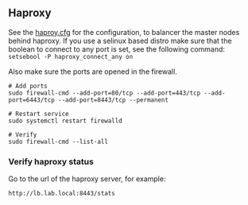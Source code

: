 ## Haproxy
See the [haproy.cfg](haproxy.cfg) for the configuration, to balancer the master nodes behind haproxy.
If you use a selinux based distro make sure that the boolean to connect to any port is set, see the following command:
```setsebool -P haproxy_connect_any on```

Also make sure the ports are opened in the firewall.
```
# Add ports
sudo firewall-cmd --add-port=80/tcp --add-port=443/tcp --add-port=6443/tcp --add-port=8443/tcp --permanent

# Restart service
sudo systemctl restart firewalld

# Verify
sudo firewall-cmd --list-all
```

### Verify haproxy status
Go to the url of the haproxy server, for example:
```
http://lb.lab.local:8443/stats
```
